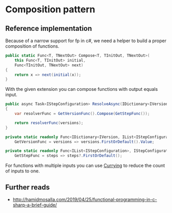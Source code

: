 # Composition pattern

## Reference implementation

Because of a narrow support for fp in c#, we need a helper to build a proper composition of functions.

```csharp
public static Func<T, TNextOut> Compose<T, TInitOut, TNextOut>(
    this Func<T, TInitOut> initial,
    Func<TInitOut, TNextOut> next)
{
    return x => next(initial(x));
}
```

With the given extension you can compose functions with output equals input.

```csharp
public async Task<IStepConfiguration> ResolveAsync(IDictionary<IVersion, IList<IStepConfiguration>> versions)
{
    var resolverFunc = GetVersionFunc().Compose(GetStepFunc());

    return resolverFunc(versions);
}

private static readonly Func<IDictionary<IVersion, IList<IStepConfiguration>>, IList<IStepConfiguration>>
    GetVersionFunc = versions => versions.FirstOrDefault().Value;

private static readonly Func<IList<IStepConfiguration>, IStepConfiguration>
    GetStepFunc = steps => steps?.FirstOrDefault();
```

For functions with multiple inputs you can use [Currying](currying_pattern.md) to reduce the count of inputs to one.

## Further reads

- <http://hamidmosalla.com/2019/04/25/functional-programming-in-c-sharp-a-brief-guide/>
